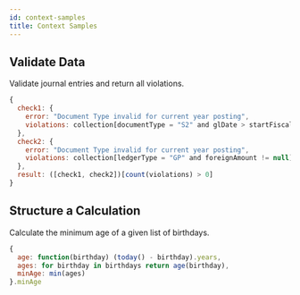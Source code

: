```yaml
---
id: context-samples
title: Context Samples
---
```


## Validate Data

Validate journal entries and return all violations.

```js
{
  check1: {
    error: "Document Type invalid for current year posting",
    violations: collection[documentType = "S2" and glDate > startFiscalYear] 
  },
  check2: {
    error: "Document Type invalid for current year posting",
    violations: collection[ledgerType = "GP" and foreignAmount != null] 
  },
  result: ([check1, check2])[count(violations) > 0] 
}
```

## Structure a Calculation

Calculate the minimum age of a given list of birthdays.

```js
{
  age: function(birthday) (today() - birthday).years,
  ages: for birthday in birthdays return age(birthday),
  minAge: min(ages)
}.minAge
```
